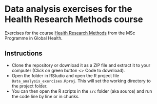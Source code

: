 # Data analysis exercises for the Health Research Methods course

Exercises for the course [Health Research Methods](https://kurser.ku.dk/course/sglk20001u) from the MSc Programme in Global Health.

## Instructions

- Clone the repository or download it as a ZIP file and extract it to your computer (Click on green button <> Code to download). 
- Open the folder in RStudio and open the R project file `Data_analysis_exercises.Rproj`. This will set the working directory to the project folder. 
- You can then open the R scripts in the `src` folder (aka source) and run the code line by line or in chunks.

